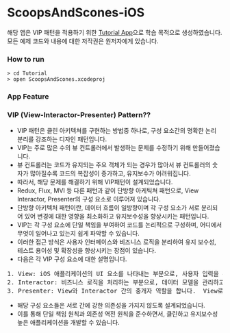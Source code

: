 # ScoopsAndScones-iOS

해당 앱은 VIP 패턴을 적용하기 위한 [Tutorial App](https://www.kodeco.com/29416318-getting-started-with-the-vip-clean-architecture-pattern#toc-anchor-001)으로 학습 목적으로 생성하였습니다. 모든 예제 코드와 내용에 대한 저작권은 원저자에게 있습니다. 

### How to run

```
> cd Tutorial
> open ScoopsAndScones.xcodeproj
```

### App Feature


### VIP (View-Interactor-Presenter) Pattern??

- VIP 패턴은 클린 아키텍쳐를 구현하는 방법중 하나로, 구성 요소간의 명확한 논리 분리를 강조하는 디자인 패턴입니다.
- VIP는 주로 많은 수의 뷰 컨트롤러에서 발생하는 문제를 수정하기 위해 만들어졌습니다. 
- 뷰 컨트롤러는 코드가 유지되는 주요 객체가 되는 경우가 많아서 뷰 컨트롤러의 숫자가 많아질수록 코드의 복잡성이 증가하고, 유지보수가 어려워집니다. 
- 따라서, 해당 문제를 해결하기 위해 VIP패턴이 설계되었습니다.
- Redux, Flux, MVI 등 다른 패턴과 같이 단방향 아케틱쳐 패턴으로, View Interactor, Presenter의 구성 요소로 이루어져 있습니다.
- 단방향 아키텍처 패턴이란, 데이터 흐름이 일방향이며 각 구성 요소가 서로 분리되어 있어 변경에 대한 영향을 최소화하고 유지보수성을 향상시키는 패턴입니다.
- VIP는 각 구성 요소에 단일 책임을 부여하여 코드를 논리적으로 구성하며, 어디에서 무엇이 일어나고 있는지 쉽게 파악할 수 있습니다.
- 이러한 접근 방식은 사용자 인터페이스와 비즈니스 로직을 분리하여 유지 보수성, 테스트 용이성 및 확장성을 향상시키는 장점이 있습니다.
- 다음은 각 VIP 구성 요소에 대한 설명입니다.

<pre>1. View: iOS 애플리케이션의 UI 요소를 나타내는 부분으로, 사용자 입력을 수신하고 Presenter로 전달합니다.
2. Interactor: 비즈니스 로직을 처리하는 부분으로, 데이터 모델을 관리하고 Presenter로 결과를 전달합니다.
3. Presenter: View와 Interactor 간의 중개자 역할을 합니다.  View로부터 사용자 입력을 받아 Interactor에 전달하고, Interactor로부터 데이터를 받아 View에 표시합니다. </pre>

- 해당 구성 요소들은 서로 간에 강한 의존성을 가지지 않도록 설계되었습니다.
- 이를 통해 단일 책임 원칙과 의존성 역전 원칙을 준수하면서, 클린하고 유지보수성 높은 애플리케이션을 개발할 수 있습니다.

